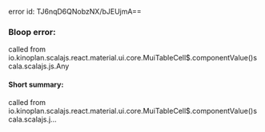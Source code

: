 error id: TJ6nqD6QNobzNX/bJEUjmA==
### Bloop error:

called from io.kinoplan.scalajs.react.material.ui.core.MuiTableCell$.componentValue()scala.scalajs.js.Any
#### Short summary: 

called from io.kinoplan.scalajs.react.material.ui.core.MuiTableCell$.componentValue()scala.scalajs.j...